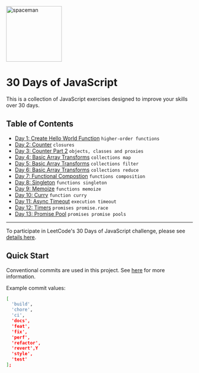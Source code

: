 <img alt="spaceman" src="https://user-images.githubusercontent.com/2040040/236575714-83c35e9a-0529-4e39-a8dc-ba15e1af65b5.svg" width="150">

# 30 Days of JavaScript

This is a collection of JavaScript exercises designed to improve your skills over 30 days.

## Table of Contents

- [Day 1: Create Hello World Function](src/day1/README.md) `higher-order functions`
- [Day 2: Counter](src/day2/README.md) `closures`
- [Day 3: Counter Part 2](src/day3/README.md) `objects, classes and proxies`
- [Day 4: Basic Array Transforms](src/day4/README.md) `collections map`
- [Day 5: Basic Array Transforms](src/day5/README.md) `collections filter`
- [Day 6: Basic Array Transforms](src/day6/README.md) `collections reduce`
- [Day 7: Functional Compostion](src/day7/README.md) `functions composition`
- [Day 8: Singleton](src/day8/README.md) `functions singleton`
- [Day 9: Memoize](src/day9/README.md) `functions memoize`
- [Day 10: Curry](src/day10/README.md) `function curry`
- [Day 11: Async Timeout](src/day11/README.md) `execution timeout`
- [Day 12: Timers](src/day12/README.md) `promises promise.race`
- [Day 13: Promise Pool](src/day13/README.md) `promises promise pools`

---

To participate in LeetCode's 30 Days of JavaScript challenge, please see [details here](https://leetcode.com/discuss/study-guide/3458761/30-Days-of-LC-JavaScript-Challenge).

## Quick Start

Conventional commits are used in this project. See [here](https://github.com/conventional-changelog/commitlint/tree/master/%40commitlint/config-conventional) for more information.

Example commit values:

```bash
[
  'build',
  'chore',
  'ci',
  'docs',
  'feat',
  'fix',
  'perf',
  'refactor',
  'revert',Y
  'style',
  'test'
];
```
